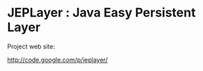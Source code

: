 JEPLayer : Java Easy Persistent Layer
========

Project web site:

http://code.google.com/p/jeplayer/


